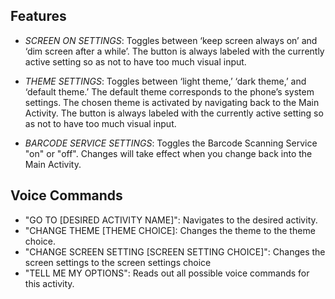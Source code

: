## Features
- *SCREEN ON SETTINGS*: Toggles between ‘keep screen always on’ and ‘dim screen after a
while’. The button is always labeled with the currently active setting so as not to have
too much visual input.
- *THEME SETTINGS*: Toggles between ‘light theme,’ ‘dark theme,’ and ‘default theme.’ The
default theme corresponds to the phone’s system settings. The chosen theme is
activated by navigating back to the Main Activity. The button is always labeled with the
currently active setting so as not to have too much visual input.

- *BARCODE SERVICE SETTINGS*: Toggles the Barcode Scanning Service "on" or "off". Changes will
take effect when you change back into the Main Activity.

## Voice Commands
- "GO TO [DESIRED ACTIVITY NAME]": Navigates to the desired activity.
- "CHANGE THEME [THEME CHOICE]: Changes the theme to the theme choice.
- "CHANGE SCREEN SETTING [SCREEN SETTING CHOICE]": Changes the screen settings to the
screen settings choice
- "TELL ME MY OPTIONS": Reads out all possible voice commands for this activity.